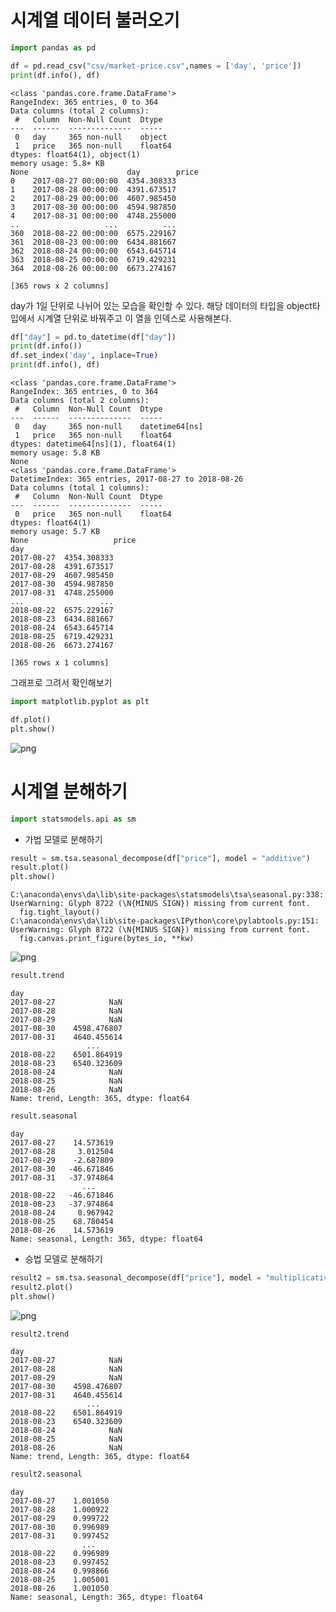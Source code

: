 # 시계열 데이터 불러오기


```python
import pandas as pd

df = pd.read_csv("csv/market-price.csv",names = ['day', 'price'])
print(df.info(), df)
```

    <class 'pandas.core.frame.DataFrame'>
    RangeIndex: 365 entries, 0 to 364
    Data columns (total 2 columns):
     #   Column  Non-Null Count  Dtype  
    ---  ------  --------------  -----  
     0   day     365 non-null    object 
     1   price   365 non-null    float64
    dtypes: float64(1), object(1)
    memory usage: 5.8+ KB
    None                      day        price
    0    2017-08-27 00:00:00  4354.308333
    1    2017-08-28 00:00:00  4391.673517
    2    2017-08-29 00:00:00  4607.985450
    3    2017-08-30 00:00:00  4594.987850
    4    2017-08-31 00:00:00  4748.255000
    ..                   ...          ...
    360  2018-08-22 00:00:00  6575.229167
    361  2018-08-23 00:00:00  6434.881667
    362  2018-08-24 00:00:00  6543.645714
    363  2018-08-25 00:00:00  6719.429231
    364  2018-08-26 00:00:00  6673.274167
    
    [365 rows x 2 columns]
    

day가 1일 단위로 나뉘어 있는 모습을 확인할 수 있다. 해당 데이터의 타입을 object타입에서 시계열 단위로 바꿔주고 이 열을 인덱스로 사용해본다.


```python
df["day"] = pd.to_datetime(df["day"])
print(df.info())
df.set_index('day', inplace=True)
print(df.info(), df)
```

    <class 'pandas.core.frame.DataFrame'>
    RangeIndex: 365 entries, 0 to 364
    Data columns (total 2 columns):
     #   Column  Non-Null Count  Dtype         
    ---  ------  --------------  -----         
     0   day     365 non-null    datetime64[ns]
     1   price   365 non-null    float64       
    dtypes: datetime64[ns](1), float64(1)
    memory usage: 5.8 KB
    None
    <class 'pandas.core.frame.DataFrame'>
    DatetimeIndex: 365 entries, 2017-08-27 to 2018-08-26
    Data columns (total 1 columns):
     #   Column  Non-Null Count  Dtype  
    ---  ------  --------------  -----  
     0   price   365 non-null    float64
    dtypes: float64(1)
    memory usage: 5.7 KB
    None                   price
    day                    
    2017-08-27  4354.308333
    2017-08-28  4391.673517
    2017-08-29  4607.985450
    2017-08-30  4594.987850
    2017-08-31  4748.255000
    ...                 ...
    2018-08-22  6575.229167
    2018-08-23  6434.881667
    2018-08-24  6543.645714
    2018-08-25  6719.429231
    2018-08-26  6673.274167
    
    [365 rows x 1 columns]
    

그래프로 그려서 확인해보기


```python
import matplotlib.pyplot as plt

df.plot()
plt.show()
```


    
![png](output_5_0.png)
    


# 시계열 분해하기


```python
import statsmodels.api as sm
```

- 가법 모델로 분해하기


```python
result = sm.tsa.seasonal_decompose(df["price"], model = "additive")
result.plot()
plt.show()
```

    C:\anaconda\envs\da\lib\site-packages\statsmodels\tsa\seasonal.py:338: UserWarning: Glyph 8722 (\N{MINUS SIGN}) missing from current font.
      fig.tight_layout()
    C:\anaconda\envs\da\lib\site-packages\IPython\core\pylabtools.py:151: UserWarning: Glyph 8722 (\N{MINUS SIGN}) missing from current font.
      fig.canvas.print_figure(bytes_io, **kw)
    


    
![png](output_9_1.png)
    



```python
result.trend
```




    day
    2017-08-27            NaN
    2017-08-28            NaN
    2017-08-29            NaN
    2017-08-30    4598.476807
    2017-08-31    4640.455614
                     ...     
    2018-08-22    6501.864919
    2018-08-23    6540.323609
    2018-08-24            NaN
    2018-08-25            NaN
    2018-08-26            NaN
    Name: trend, Length: 365, dtype: float64




```python
result.seasonal
```




    day
    2017-08-27    14.573619
    2017-08-28     3.012504
    2017-08-29    -2.687809
    2017-08-30   -46.671846
    2017-08-31   -37.974864
                    ...    
    2018-08-22   -46.671846
    2018-08-23   -37.974864
    2018-08-24     0.967942
    2018-08-25    68.780454
    2018-08-26    14.573619
    Name: seasonal, Length: 365, dtype: float64



- 승법 모델로 분해하기


```python
result2 = sm.tsa.seasonal_decompose(df["price"], model = "multiplicative")
result2.plot()
plt.show()
```


    
![png](output_13_0.png)
    



```python
result2.trend
```




    day
    2017-08-27            NaN
    2017-08-28            NaN
    2017-08-29            NaN
    2017-08-30    4598.476807
    2017-08-31    4640.455614
                     ...     
    2018-08-22    6501.864919
    2018-08-23    6540.323609
    2018-08-24            NaN
    2018-08-25            NaN
    2018-08-26            NaN
    Name: trend, Length: 365, dtype: float64




```python
result2.seasonal
```




    day
    2017-08-27    1.001050
    2017-08-28    1.000922
    2017-08-29    0.999722
    2017-08-30    0.996989
    2017-08-31    0.997452
                    ...   
    2018-08-22    0.996989
    2018-08-23    0.997452
    2018-08-24    0.998866
    2018-08-25    1.005001
    2018-08-26    1.001050
    Name: seasonal, Length: 365, dtype: float64
